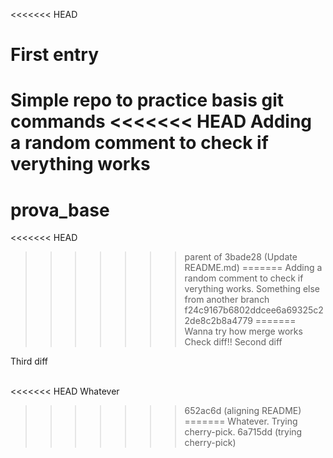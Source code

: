 <<<<<<< HEAD
# First entry

Simple repo to practice basis git commands
<<<<<<< HEAD
 Adding a random comment to check if verything works
=======
# prova_base
<<<<<<< HEAD
>>>>>>> parent of 3bade28 (Update README.md)
=======
Adding a random comment to check if verything works. Something else from another branch
>>>>>>> f24c9167b6802ddcee6a69325c22de8c2b8a4779
=======
Wanna try how merge works
Check diff!!
Second diff




Third diff



\
<<<<<<< HEAD
Whatever
>>>>>>> 652ac6d (aligning README)
=======
Whatever. Trying cherry-pick.
>>>>>>> 6a715dd (trying cherry-pick)
